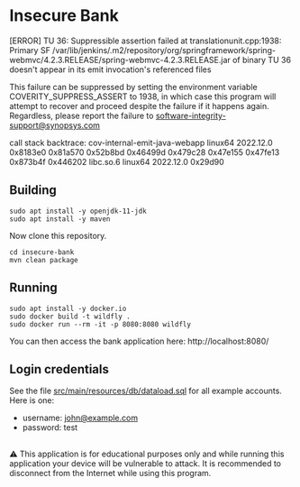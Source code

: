 # Insecure Bank

[ERROR] TU 36: 
Suppressible assertion failed at translationunit.cpp:1938: Primary SF /var/lib/jenkins/.m2/repository/org/springframework/spring-webmvc/4.2.3.RELEASE/spring-webmvc-4.2.3.RELEASE.jar of binary TU 36 doesn't appear in its emit invocation's referenced files

This failure can be suppressed by setting the environment variable
COVERITY_SUPPRESS_ASSERT to 1938, in which case this program will
attempt to recover and proceed despite the failure if it happens again.
Regardless, please report the failure to software-integrity-support@synopsys.com

call stack backtrace:
cov-internal-emit-java-webapp linux64 2022.12.0
  0x8183e0
  0x81a570
  0x52b8bd
  0x46499d
  0x479c28
  0x47e155
  0x47fe13
  0x873b4f
  0x446202
libc.so.6 linux64 2022.12.0
  0x29d90

## Building

```
sudo apt install -y openjdk-11-jdk
sudo apt install -y maven
```

Now clone this repository.

```
cd insecure-bank
mvn clean package
```

## Running

```
sudo apt install -y docker.io
sudo docker build -t wildfly .
sudo docker run --rm -it -p 8080:8080 wildfly
```

You can then access the bank application here: http://localhost:8080/

## Login credentials

See the file [src/main/resources/db/dataload.sql](src/main/resources/db/dataload.sql) for all example accounts. Here is one:

- username: john@example.com
- password: test

##
:warning: This application is for educational purposes only and while running this application your device will be vulnerable to attack. It is recommended to  disconnect from the Internet while using this program.
